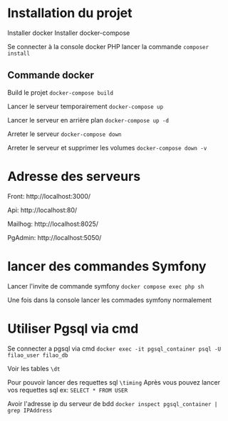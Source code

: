 # Installation du projet

Installer docker
Installer docker-compose

Se connecter à la console docker PHP
lancer la commande
`composer install`

## Commande docker

Build le projet
`docker-compose build`

Lancer le serveur temporairement
`docker-compose up`

Lancer le serveur en arrière plan
`docker-compose up -d`

Arreter le serveur
`docker-compose down`

Arreter le serveur et supprimer les volumes
`docker-compose down -v`

# Adresse des serveurs

Front: http://localhost:3000/

Api: http://localhost:80/

Mailhog: http://localhost:8025/

PgAdmin: http://localhost:5050/

# lancer des commandes Symfony

Lancer l'invite de commande symfony
`docker compose exec php sh`

Une fois dans la console lancer les commades symfony normalement

# Utiliser Pgsql via cmd

Se connecter a pgsql via cmd
`docker exec -it pgsql_container psql -U filao_user filao_db`

Voir les tables
`\dt`

Pour pouvoir lancer des requettes sql
`\timing`
Après vous pouvez lancer vos requettes sql ex:
`SELECT * FROM USER`

Avoir l'adresse ip du serveur de bdd
`docker inspect pgsql_container | grep IPAddress`
